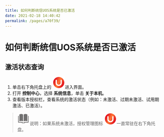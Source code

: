 ```yaml
---
title: 如何判断统信UOS系统是否已激活
date: 2021-02-18 14:40:42
permalink: /pages/a70f39/
---
```

# 如何判断统信UOS系统是否已激活

## 激活状态查询

1. 单击右下角托盘上的 ![authorize1](fig/authorize1.svg)进入界面。
2. 打开 **控制中心**，选择 **系统信息**，单击 **关于本机**。
3. 查看版本授权栏，查看系统的激活状态（例如：未激活、过期未激活、试用期激活、已激活）。

> ![notes](fig/notes.svg)说明：如果系统未激活，授权管理图标 ![authorize1](fig/authorize1.svg)一直常驻在右下角托盘。

